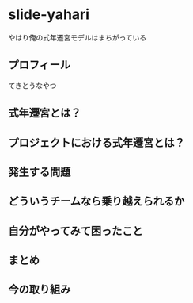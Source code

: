 # slide-yahari
やはり俺の式年遷宮モデルはまちがっている


## プロフィール
てきとうなやつ


## 式年遷宮とは？


## プロジェクトにおける式年遷宮とは？

## 発生する問題

## どういうチームなら乗り越えられるか

## 自分がやってみて困ったこと

## まとめ

## 今の取り組み
